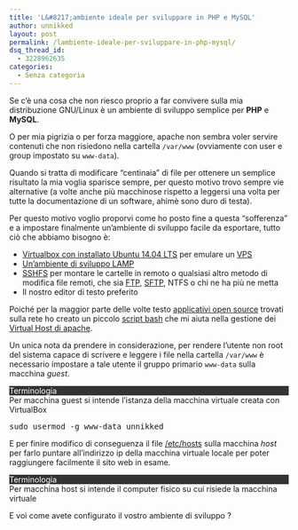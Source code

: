 ```yaml
---
title: 'L&#8217;ambiente ideale per sviluppare in PHP e MySQL'
author: unnikked
layout: post
permalink: /lambiente-ideale-per-sviluppare-in-php-mysql/
dsq_thread_id:
  - 3228962635
categories:
  - Senza categoria
---
```


Se c&#8217;è una cosa che non riesco proprio a far convivere sulla mia distribuzione GNU/Linux è un ambiente di sviluppo semplice per **PHP** e **MySQL**.

O per mia pigrizia o per forza maggiore, apache non sembra voler servire contenuti che non risiedono nella cartella `/var/www` (ovviamente con user e group impostato su `www-data`).

Quando si tratta di modificare &#8220;centinaia&#8221; di file per ottenere un semplice risultato la mia voglia sparisce sempre, per questo motivo trovo sempre vie alternative (a volte anche più macchinose rispetto a leggersi una volta per tutte la documentazione di un software, ahimè sono duro di testa).

Per questo motivo voglio proporvi come ho posto fine a questa &#8220;sofferenza&#8221; e a impostare finalmente un&#8217;ambiente di sviluppo facile da esportare, tutto ciò che abbiamo bisogno è:

  * <a href="come-creare-vps-virtualbox" title="Come creare un VPS con VirtualBox" target="_blank">Virtualbox con installato Ubuntu 14.04 LTS</a> per emulare un <a href="?s=vps" title="Altri articoli per VPS" target="_blank">VPS</a>
  * <a href="apache-php-mysql" title="Come configurare un ambiente LAMP" target="_blank">Un&#8217;ambiente di sviluppo LAMP</a>
  * <a href="sshfs-montare-file-system-remoto" title="SSHFS: client per montare un file system remoto tramite SSH" target="_blank">SSHFS</a> per montare le cartelle in remoto o qualsiasi altro metodo di modifica file remoti, che sia <a href="come-configurare-proftpd" title="Come configurare ProFTPD" target="_blank">FTP</a>, <a href="impostare-un-server-sftp-su-ubuntu" title="Impostare un server SFTP su Ubuntu" target="_blank">SFTP</a>, NTFS o chi ne ha più ne metta
  * Il nostro editor di testo preferito

Poiché per la maggior parte delle volte testo <a href="tag/self-hosted/" title="Altro su Self Hosted" target="_blank">applicativi open source</a> trovati sulla rete ho creato un piccolo <a href="https://github.com/unnikked/Apache-VirtualHost-Manager" title="https://github.com/unnikked/Apache-VirtualHost-Manager" target="_blank">script bash</a> che mi aiuta nella gestione dei <a href="guida-ai-virtual-host-di-apache" title="Guida ai Virtual Host di Apache" target="_blank">Virtual Host di apache</a>. 

Un unica nota da prendere in considerazione, per rendere l&#8217;utente non root del sistema capace di scrivere e leggere i file nella cartella `/var/www` è necessario impostare a tale utente il gruppo primario `www-data` sulla macchina *guest*.

<div class="su-box su-box-style-default" style="border-color:#292929;">
  <div class="su-box-title" style="background-color:#333333;color:#FFFFFF;">
    Terminologia
  </div>
  
  <div class="su-box-content su-clearfix">
    Per macchina guest si intende l&#8217;istanza della macchina virtuale creata con VirtualBox
  </div>
</div>

<pre class="lang:sh decode:true " >sudo usermod -g www-data unnikked</pre>

E per finire modifico di conseguenza il file <a href="guida-file-hosts-in-linux" title="Guida al file hosts in Linux" target="_blank">/etc/hosts</a> sulla macchina *host* per farlo puntare all&#8217;indirizzo ip della macchina virtuale locale per poter raggiungere facilmente il sito web in esame. 

<div class="su-box su-box-style-default" style="border-color:#292929;">
  <div class="su-box-title" style="background-color:#333333;color:#FFFFFF;">
    Terminologia
  </div>
  
  <div class="su-box-content su-clearfix">
    Per macchina host si intende il computer fisico su cui risiede la macchina virtuale
  </div>
</div>

E voi come avete configurato il vostro ambiente di sviluppo ? 
